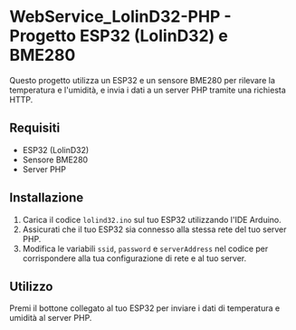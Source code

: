 # WebService_LolinD32-PHP - Progetto ESP32 (LolinD32) e BME280

Questo progetto utilizza un ESP32 e un sensore BME280 per rilevare la temperatura e l'umidità, e invia i dati a un server PHP tramite una richiesta HTTP.

## Requisiti

- ESP32 (LolinD32)
- Sensore BME280
- Server PHP

## Installazione

1. Carica il codice `lolind32.ino` sul tuo ESP32 utilizzando l'IDE Arduino.
2. Assicurati che il tuo ESP32 sia connesso alla stessa rete del tuo server PHP.
3. Modifica le variabili `ssid`, `password` e `serverAddress` nel codice per corrispondere alla tua configurazione di rete e al tuo server.

## Utilizzo

Premi il bottone collegato al tuo ESP32 per inviare i dati di temperatura e umidità al server PHP.